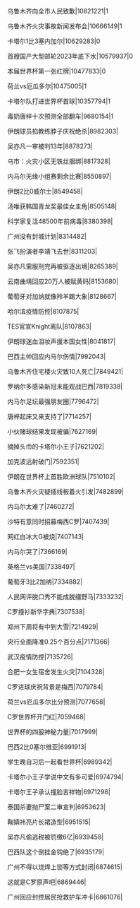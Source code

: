 乌鲁木齐向全市人民致歉|10821221|1

乌鲁木齐火灾事故新闻发布会|10666149|1

卡塔尔1比3塞内加尔|10629283|0

首艘国产大型邮轮2023年底下水|10579937|0

本届世界杯第一张红牌|10477833|0

荷兰vs厄瓜多尔|10475005|1

卡塔尔队打进世界杯首球|10357794|1

毒奶唐梓十次预测全部翻车|9680154|1

伊朗球员掐教练脖子庆祝绝杀|8982303|

吴亦凡一审被判13年|8878273|

乌市：火灾小区无铁丝捆绑|8817328|

内马尔无缘小组赛剩余比赛|8550897|

伊朗2比0威尔士|8549458|

汤唯获韩国青龙奖最佳女主角|8505148|

科学家复活48500年前病毒|8380398|

广州没有封城计划|8314482|

张飞扮演者李靖飞去世|8311203|

吴亦凡需服刑完再被驱逐出境|8265389|

云南曲靖回应20万人被赋黄码|8153680|

葡萄牙对加纳就像羚羊踢大象|8128667|

哈尔滨疫情防控|8107875|

TES官宣Knight离队|8107863|

伊朗球迷血泪妆声援本国女性|8041817|

巴西主帅回应内马尔伤情|7992043|

乌鲁木齐住宅楼火灾致10人死亡|7849421|

罗纳尔多感染新冠未能观战巴西|7819338|

内马尔足坛最强朋友圈|7796472|

唐梓起床又来支持了|7714257|

小伙赌球结果发现被骗|7627169|

摘掉头巾的卡塔尔小王子|7621202|

加克波远射破门|7592351|

伊朗在世界杯上首胜欧洲球队|7510102|

乌鲁木齐火灾疑插线板着火引发|7482899|

内马尔太难了|7460272|

沙特有意同时招募梅西C罗|7407439|

网红白冰大G被烧|7407143|

内马尔哭了|7366169|

英格兰vs美国|7338497|

葡萄牙3比2加纳|7334882|

人民网评脱口秀不能成脱缰野马|7333232|

C罗撞衫新华字典|7307538|

郑州下周将有中到大雪|7214929|

央行全面降准0.25个百分点|7171366|

武汉疫情防控|7135726|

合肥一女生宿舍发生火灾|7104328|

C罗进球庆祝背景是梅西|7079784|

荷兰vs厄瓜多尔比分预测|7077658|

C罗世界杯开门红|7059468|

世界杯的四股神秘力量|7017999|

巴西2比0塞尔维亚|6991913|

学生晚自习后一起看世界杯|6989342|

卡塔尔小王子学说中文有多可爱|6974794|

卡塔尔王子承认撞脸吉祥物|6971298|

泰国杀妻抛尸案二审宣判|6953623|

鞠婧祎亮片长裙造型|6951515|

吴亦凡偷逃税被罚缴6亿|6939458|

巴西队这个倒挂金钩绝了|6935179|

广州不得以烧焊上锁等方式封闭|6874615|

这就是C罗原声吧|6869446|

广州回应封控居民抢救护车冲卡|6861076|

